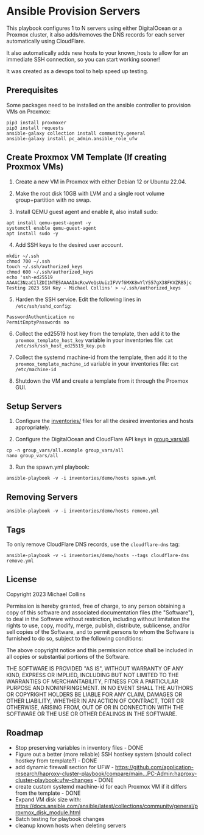 # Ansible Provision Servers

This playbook configures 1 to N servers using either DigitalOcean or a Proxmox cluster, it also adds/removes the DNS records for each server automatically using CloudFlare.

It also automatically adds new hosts to your known_hosts to allow for an immediate SSH connection, so you can start working sooner!

It was created as a devops tool to help speed up testing.


## Prerequisites

Some packages need to be installed on the ansible controller to provision VMs on Proxmox:
```
pip3 install proxmoxer
pip3 install requests
ansible-galaxy collection install community.general
ansible-galaxy install pc_admin.ansible_role_ufw
```


## Create Proxmox VM Template (If creating Proxmox VMs)

1) Create a new VM in Proxmox with either Debian 12 or Ubuntu 22.04.

2) Make the root disk 10GB with LVM and a single root volume group+partition with no swap.

3) Install QEMU guest agent and enable it, also install sudo:
```
apt install qemu-guest-agent -y
systemctl enable qemu-guest-agent
apt install sudo -y
```

4) Add SSH keys to the desired user account.
```
mkdir ~/.ssh
chmod 700 ~/.ssh
touch ~/.ssh/authorized_keys
chmod 600 ~/.ssh/authorized_keys
echo 'ssh-ed25519 AAAAC3NzaC1lZDI1NTE5AAAAIAcRcwVe1sUuizIFVVf6MXK8wYlY557gX38FKVZRB5jc Testing 2023 SSH Key - Michael Collins' > ~/.ssh/authorized_keys
```

5) Harden the SSH service. Edit the following lines in `/etc/ssh/sshd_config`:
```
PasswordAuthentication no
PermitEmptyPasswords no
```

6) Collect the ed25519 host key from the template, then add it to the `proxmox_template_host_key` variable in your inventories file:
`cat /etc/ssh/ssh_host_ed25519_key.pub`

7) Collect the systemd machine-id from the template, then add it to the `proxmox_template_machine_id` variable in your inventories file:
`cat /etc/machine-id`

8) Shutdown the VM and create a template from it through the Proxmox GUI.


## Setup Servers

1) Configure the [inventories/](inventories/) files for all the desired inventories and hosts appropriately.

2) Configure the DigitalOcean and CloudFlare API keys in [group_vars/all](group_vars/all).
```
cp -n group_vars/all.example group_vars/all
nano group_vars/all
```

3) Run the spawn.yml playbook:

`ansible-playbook -v -i inventories/demo/hosts spawn.yml`


## Removing Servers

`ansible-playbook -v -i inventories/demo/hosts remove.yml`


## Tags

To only remove CloudFlare DNS records, use the `cloudflare-dns` tag:

`ansible-playbook -v -i inventories/demo/hosts --tags cloudflare-dns remove.yml`


## License

Copyright 2023 Michael Collins

Permission is hereby granted, free of charge, to any person obtaining a copy of this software and associated documentation files (the "Software"), to deal in the Software without restriction, including without limitation the rights to use, copy, modify, merge, publish, distribute, sublicense, and/or sell copies of the Software, and to permit persons to whom the Software is furnished to do so, subject to the following conditions:

The above copyright notice and this permission notice shall be included in all copies or substantial portions of the Software.

THE SOFTWARE IS PROVIDED "AS IS", WITHOUT WARRANTY OF ANY KIND, EXPRESS OR IMPLIED, INCLUDING BUT NOT LIMITED TO THE WARRANTIES OF MERCHANTABILITY, FITNESS FOR A PARTICULAR PURPOSE AND NONINFRINGEMENT. IN NO EVENT SHALL THE AUTHORS OR COPYRIGHT HOLDERS BE LIABLE FOR ANY CLAIM, DAMAGES OR OTHER LIABILITY, WHETHER IN AN ACTION OF CONTRACT, TORT OR OTHERWISE, ARISING FROM, OUT OF OR IN CONNECTION WITH THE SOFTWARE OR THE USE OR OTHER DEALINGS IN THE SOFTWARE.


## Roadmap

- Stop preserving variables in inventory files - DONE
- Figure out a better (more reliable) SSH hostkey system (should collect hostkey from template?) - DONE
- add dynamic firewall section for UFW - https://github.com/application-research/haproxy-cluster-playbook/compare/main...PC-Admin:haproxy-cluster-playbook:ufw-changes - DONE
- create custom systemd machine-id for each Proxmox VM if it differs from the template - DONE
- Expand VM disk size with: https://docs.ansible.com/ansible/latest/collections/community/general/proxmox_disk_module.html
- Batch testing for playbook changes
- cleanup known hosts when deleting servers
